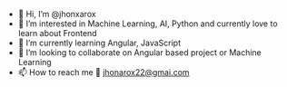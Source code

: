- 👋 Hi, I’m @jhonxarox
- 👀 I’m interested in Machine Learning, AI, Python and currently love to learn about Frontend
- 🌱 I’m currently learning Angular, JavaScript
- 💞️ I’m looking to collaborate on Angular based project or Machine Learning 
- 📫 How to reach me 📧 jhonarox22@gmai.com

<!---
jhonxarox/jhonxarox is a ✨ special ✨ repository because its `README.md` (this file) appears on your GitHub profile.
You can click the Preview link to take a look at your changes.
--->
